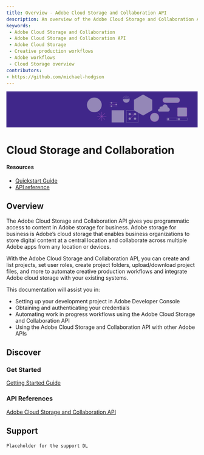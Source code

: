 ```yaml
---
title: Overview - Adobe Cloud Storage and Collaboration API
description: An overview of the Adobe Cloud Storage and Collaboration API
keywords:
 - Adobe Cloud Storage and Collaboration
 - Adobe Cloud Storage and Collaboration API
 - Adobe Cloud Storage
 - Creative production workflows
 - Adobe workflows
 - Cloud Storage overview
contributors:
- https://github.com/michael-hodgson
---
```


![Hero image](./illustration.png)

# Cloud Storage and Collaboration

<Resources slots="heading, links"/>

#### Resources

* [Quickstart Guide](./guides/quick-start/index.md)
* [API reference](./api/index.md)

## Overview

The Adobe Cloud Storage and Collaboration API gives you programmatic access to content in Adobe storage for business. Adobe storage for business is Adobe’s cloud storage that enables business organizations to store digital content at a central location and collaborate across multiple Adobe apps from any location or devices.

With the Adobe Cloud Storage and Collaboration API, you can create and list projects, set user roles, create project folders, upload/download project files, and more to automate creative production workflows and integrate Adobe cloud storage with your existing systems.

This documentation will assist you in:

* Setting up your development project in Adobe Developer Console
* Obtaining and authenticating your credentials
* Automating work in progress workflows using the Adobe Cloud Storage and Collaboration API
* Using the Adobe Cloud Storage and Collaboration API with other Adobe APIs

## Discover

### Get Started

[Getting Started Guide](./guides/getting-started/index.md)

### API References

[Adobe Cloud Storage and Collaboration API](./api/index.md)

## Support

`Placeholder for the support DL`
